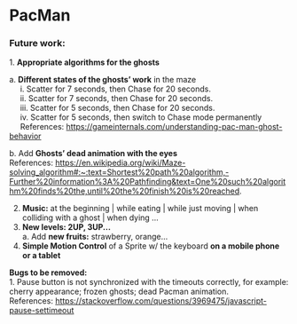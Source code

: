 # PacMan
 
<h3>Future work:</h3>
1. <b>Appropriate algorithms for the ghosts</b> </br> 

  a. <b>Different states of the ghosts’ work</b> in the maze</br>
  &nbsp;&nbsp;&nbsp;&nbsp;  i. Scatter for 7 seconds, then Chase for 20 seconds. </br>
  &nbsp;&nbsp;&nbsp;&nbsp;  ii. Scatter for 7 seconds, then Chase for 20 seconds. </br>
  &nbsp;&nbsp;&nbsp;&nbsp; iii. Scatter for 5 seconds, then Chase for 20 seconds. </br>
  &nbsp;&nbsp;&nbsp;&nbsp;  iv. Scatter for 5 seconds, then switch to Chase mode permanently</br> 
  &nbsp;&nbsp;&nbsp;&nbsp; References: https://gameinternals.com/understanding-pac-man-ghost-behavior</br>
  
   b. Add  <b>Ghosts’ dead animation with the eyes</b> </br>
	References: https://en.wikipedia.org/wiki/Maze-solving_algorithm#:~:text=Shortest%20path%20algorithm,-Further%20information%3A%20Pathfinding&text=One%20such%20algorithm%20finds%20the,until%20the%20finish%20is%20reached. </br>

2. <b>Music:</b>  at the beginning | while eating | while just moving | when colliding with a ghost | when dying … </br>
3. <b>New levels: 2UP, 3UP... </b> </br>
      a. Add <b>new fruits:</b> strawberry, orange… </br>
4. <b>Simple Motion Control</b> of a Sprite w/ the keyboard <b>on a mobile phone or a tablet</b> </br>


<b>Bugs to be removed:</b></br>
	1. Pause button is not synchronized with the timeouts correctly, 
for example: cherry appearance; frozen ghosts; dead Pacman animation. </br>
References: https://stackoverflow.com/questions/3969475/javascript-pause-settimeout


